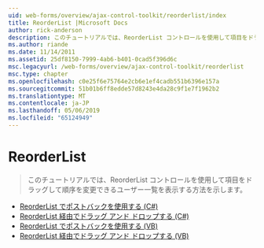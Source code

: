 ```yaml
---
uid: web-forms/overview/ajax-control-toolkit/reorderlist/index
title: ReorderList |Microsoft Docs
author: rick-anderson
description: このチュートリアルでは、ReorderList コントロールを使用して項目をドラッグして順序を変更できるユーザー一覧を表示する方法を示します。
ms.author: riande
ms.date: 11/14/2011
ms.assetid: 25df8150-7999-4ab6-b401-0cad5f396d6c
msc.legacyurl: /web-forms/overview/ajax-control-toolkit/reorderlist
msc.type: chapter
ms.openlocfilehash: c0e25f6e75764e2cb6e1ef4cadb551b6396e157a
ms.sourcegitcommit: 51b01b6ff8edde57d8243e4da28c9f1e7f1962b2
ms.translationtype: MT
ms.contentlocale: ja-JP
ms.lasthandoff: 05/06/2019
ms.locfileid: "65124949"
---
```

# <a name="reorderlist"></a>ReorderList

> このチュートリアルでは、ReorderList コントロールを使用して項目をドラッグして順序を変更できるユーザー一覧を表示する方法を示します。

- [ReorderList でポストバックを使用する (C#)](using-postbacks-with-reorderlist-cs.md)
- [ReorderList 経由でドラッグ アンド ドロップする (C#)](drag-and-drop-via-reorderlist-cs.md)
- [ReorderList でポストバックを使用する (VB)](using-postbacks-with-reorderlist-vb.md)
- [ReorderList 経由でドラッグ アンド ドロップする (VB)](drag-and-drop-via-reorderlist-vb.md)
